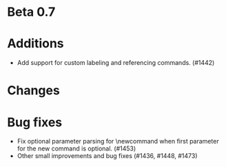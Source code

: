 # Beta 0.7

# Additions
* Add support for custom labeling and referencing commands. (#1442)

# Changes

# Bug fixes
* Fix optional parameter parsing for \newcommand when first parameter for the new command is optional. (#1453)
* Other small improvements and bug fixes (#1436, #1448, #1473)
